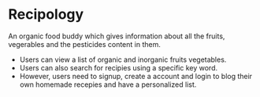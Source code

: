 Recipology
==========
 
 An organic food buddy which gives information about all the fruits, vegerables and the pesticides content in them. 
 

* Users can view a list of organic and inorganic fruits vegetables.
* Users can also search for recipies using a specific key word.
* However, users need to signup, create a account and login to blog their own homemade recepies and have a personalized list.
